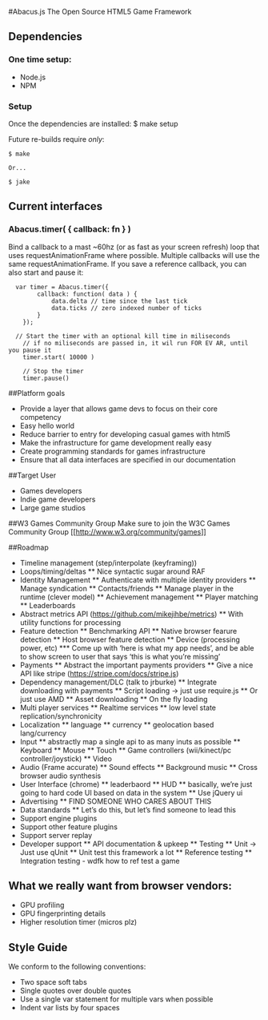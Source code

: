 #Abacus.js
The Open Source HTML5 Game Framework

## Dependencies
### One time setup:
* Node.js
* NPM

### Setup
Once the dependencies are installed:
	$ make setup

Future re-builds require _only_:
	
	$ make

	Or...

	$ jake


## Current interfaces
### Abacus.timer( { callback: fn } )
Bind a callback to a mast ~60hz (or as fast as your screen refresh) loop that uses requestAnimationFrame where possible. Multiple callbacks will use the same requestAnimationFrame. If you save a reference callback, you can also start and pause it:

```
  var timer = Abacus.timer({
		callback: function( data ) {
			data.delta // time since the last tick
			data.ticks // zero indexed number of ticks
		}
	});

  // Start the timer with an optional kill time in miliseconds
	// if no miliseconds are passed in, it wil run FOR EV AR, until you pause it
	timer.start( 10000 )

	// Stop the timer
	timer.pause()

```

##Platform goals
* Provide a layer that allows game devs to focus on their core competency
* Easy hello world
* Reduce barrier to entry for developing casual games with html5
* Make the infrastructure for game development really easy
* Create programming standards for games infrastructure
* Ensure that all data interfaces are specified in our documentation

##Target User
* Games developers
* Indie game developers
* Large game studios

##W3 Games Community Group
Make sure to join the W3C Games Community Group [[http://www.w3.org/community/games]]



##Roadmap
* Timeline management (step/interpolate (keyframing))
* Loops/timing/deltas
** Nice syntactic sugar around RAF
* Identity Management
** Authenticate with multiple identity providers
** Manage syndication
** Contacts/friends
** Manage player in the runtime (clever model)
** Achievement management
** Player matching
** Leaderboards
* Abstract metrics API (https://github.com/mikejihbe/metrics)
** With utility functions for processing
* Feature detection
** Benchmarking API
** Native browser fearure detection
** Host browser feature detection
** Device (processing power, etc)
*** Come up with ‘here is what my app needs’, and be able to show screen to user that says ‘this is what you’re missing’
* Payments
** Abstract the important payments providers
** Give a nice API like stripe (https://stripe.com/docs/stripe.js)
* Dependency management/DLC (talk to jrburke)
** Integrate downloading with payments
** Script loading -> just use require.js
** Or just use AMD
** Asset downloading
** On the fly loading
* Multi player services
** Realtime services
** low level state replication/synchronicity
* Localization
** language
** currency
** geolocation based lang/currency
* Input 
** abstractly map a single api to as many inuts as possible
** Keyboard
** Mouse
** Touch
** Game controllers (wii/kinect/pc controller/joystick)
** Video
* Audio (Frame accurate)
** Sound effects
** Background music
** Cross browser audio synthesis
* User Interface (chrome)
** leaderbaord
** HUD
** basically, we’re just going to hard code UI based on data in the system
** Use jQuery ui
* Advertising
** FIND SOMEONE WHO CARES ABOUT THIS
* Data standards
** Let’s do this, but let’s find someone to lead this
* Support engine plugins
* Support other feature plugins
* Support server replay
* Developer support
** API documentation & upkeep
** Testing
** Unit -> Just use qUnit
** Unit test this framework a lot
** Reference testing
** Integration testing - wdfk how to ref test a game



## What we really want from browser vendors:
* GPU profiling
* GPU fingerprinting details 
* Higher resolution timer (micros plz)


## Style Guide
We conform to the following conventions:
* Two space soft tabs
* Single quotes over double quotes
* Use a single var statement for multiple vars when possible
* Indent var lists by four spaces 
